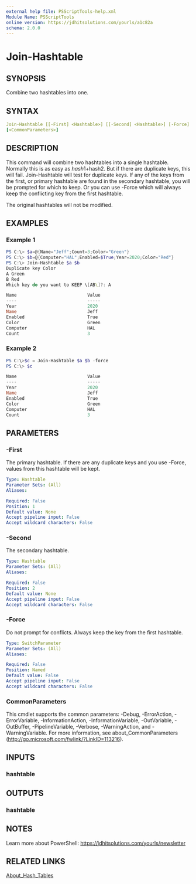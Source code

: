 ```yaml
---
external help file: PSScriptTools-help.xml
Module Name: PSScriptTools
online version: https://jdhitsolutions.com/yourls/a1c82a
schema: 2.0.0
---
```


# Join-Hashtable

## SYNOPSIS

Combine two hashtables into one.

## SYNTAX

```yaml
Join-Hashtable [[-First] <Hashtable>] [[-Second] <Hashtable>] [-Force]
[<CommonParameters>]
```

## DESCRIPTION

This command will combine two hashtables into a single hashtable. Normally this is as easy as $hash1+$hash2. But if there are duplicate keys, this will fail. Join-Hashtable will test for duplicate keys. If any of the keys from the first, or primary hashtable are found in the secondary hashtable, you will be prompted for which to keep. Or you can use -Force which will always keep the conflicting key from the first hashtable.

The original hashtables will not be modified.

## EXAMPLES

### Example 1

```powershell
PS C:\> $a=@{Name="Jeff";Count=3;Color="Green"}
PS C:\> $b=@{Computer="HAL";Enabled=$True;Year=2020;Color="Red"}
PS C:\> Join-Hashtable $a $b
Duplicate key Color
A Green
B Red
Which key do you want to KEEP \[AB\]?: A

Name                           Value
----                           -----
Year                           2020
Name                           Jeff
Enabled                        True
Color                          Green
Computer                       HAL
Count                          3
```

### Example 2

```powershell
PS C:\>$c = Join-Hashtable $a $b -force
PS C:\> $c

Name                           Value
----                           -----
Year                           2020
Name                           Jeff
Enabled                        True
Color                          Green
Computer                       HAL
Count                          3
```

## PARAMETERS

### -First

The primary hashtable. If there are any duplicate keys and you use -Force, values from this hashtable will be kept.

```yaml
Type: Hashtable
Parameter Sets: (All)
Aliases:

Required: False
Position: 1
Default value: None
Accept pipeline input: False
Accept wildcard characters: False
```

### -Second

The secondary hashtable.

```yaml
Type: Hashtable
Parameter Sets: (All)
Aliases:

Required: False
Position: 2
Default value: None
Accept pipeline input: False
Accept wildcard characters: False
```

### -Force

Do not prompt for conflicts. Always keep the key from the first hashtable.

```yaml
Type: SwitchParameter
Parameter Sets: (All)
Aliases:

Required: False
Position: Named
Default value: False
Accept pipeline input: False
Accept wildcard characters: False
```

### CommonParameters

This cmdlet supports the common parameters: -Debug, -ErrorAction, -ErrorVariable, -InformationAction, -InformationVariable, -OutVariable, -OutBuffer, -PipelineVariable, -Verbose, -WarningAction, and -WarningVariable.
For more information, see about_CommonParameters (http://go.microsoft.com/fwlink/?LinkID=113216).

## INPUTS

### hashtable

## OUTPUTS

### hashtable

## NOTES

Learn more about PowerShell: https://jdhitsolutions.com/yourls/newsletter

## RELATED LINKS

[About_Hash_Tables]()
